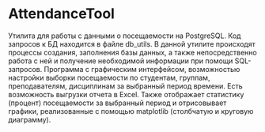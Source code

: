 # AttendanceTool
Утилита для работы с данными о посещаемости на PostgreSQL.
Код запросов к БД находится в файле db_utils. В данной утилите происходят процессы создания, заполнения базы данных, а также непосредственно работа с ней и получение необходимой информации при помощи SQL-запросов. 
Программа с графическим интерфейсом, возможностью настройки выборки посещаемости по студентам, группам, преподавателям, дисциплинам за выбранный период времени. 
Есть возможность выгрузки отчета в Excel. Также отображает статистику (процент) посещаемости за выбранный период и отрисовывает графики, реализованные с помощью matplotlib (столбчатую и круговую диаграмму).

